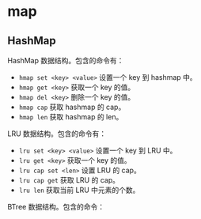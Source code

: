 # map

## HashMap

HashMap 数据结构。包含的命令有：

- `hmap set <key> <value>` 设置一个 key 到 hashmap 中。
- `hmap get <key>` 获取一个 key 的值。
- `hmap del <key>` 删除一个 key 的值。
- `hmap cap` 获取 hashmap 的 cap。
- `hmap len` 获取 hashmap 的 len。

LRU 数据结构。包含的命令有：

- `lru set <key> <value>` 设置一个 key 到 LRU 中。
- `lru get <key>` 获取一个 key 的值。
- `lru cap set <len>` 设置 LRU 的 cap。
- `lru cap get` 获取 LRU 的 cap。
- `lru len` 获取当前 LRU 中元素的个数。

BTree 数据结构。包含的命令：
